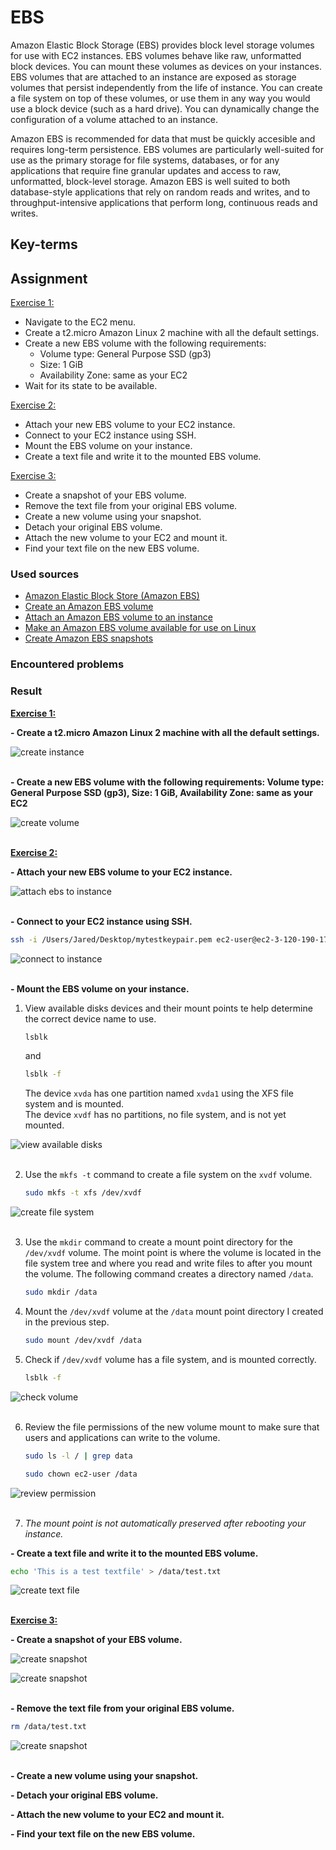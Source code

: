 # EBS
Amazon Elastic Block Storage (EBS) provides block level storage volumes for use with EC2 instances. EBS volumes behave like raw, unformatted block devices. You can mount these volumes as devices on your instances. EBS volumes that are attached to an instance are exposed as storage volumes that persist independently from the life of instance. You can create a file system on top of these volumes, or use them in any way you would use a block device (such as a hard drive). You can dynamically change the configuration of a volume attached to an instance.

Amazon EBS is recommended for data that must be quickly accesible and requires long-term persistence. EBS volumes are particularly well-suited for use as the primary storage for file systems, databases, or for any applications that require fine granular updates and access to raw, unformatted, block-level storage. Amazon EBS is well suited to both database-style applications that rely on random reads and writes, and to throughput-intensive applications that perform long, continuous reads and writes.

## Key-terms

## Assignment

<ins>Exercise 1:</ins>
- Navigate to the EC2 menu.
- Create a t2.micro Amazon Linux 2 machine with all the default settings.
- Create a new EBS volume with the following requirements:
    - Volume type: General Purpose SSD (gp3)
    - Size: 1 GiB
    - Availability Zone: same as your EC2
- Wait for its state to be available.

<ins>Exercise 2:</ins>
- Attach your new EBS volume to your EC2 instance.
- Connect to your EC2 instance using SSH.
- Mount the EBS volume on your instance.
- Create a text file and write it to the mounted EBS volume.

<ins>Exercise 3:</ins>
- Create a snapshot of your EBS volume.
- Remove the text file from your original EBS volume.
- Create a new volume using your snapshot.
- Detach your original EBS volume.
- Attach the new volume to your EC2 and mount it.
- Find your text file on the new EBS volume.

### Used sources
- [Amazon Elastic Block Store (Amazon EBS)](https://docs.aws.amazon.com/AWSEC2/latest/UserGuide/AmazonEBS.html)
- [Create an Amazon EBS volume](https://docs.aws.amazon.com/AWSEC2/latest/UserGuide/ebs-creating-volume.html)
- [Attach an Amazon EBS volume to an instance](https://docs.aws.amazon.com/AWSEC2/latest/UserGuide/ebs-attaching-volume.html)
- [Make an Amazon EBS volume available for use on Linux](https://docs.aws.amazon.com/AWSEC2/latest/UserGuide/ebs-using-volumes.html)
- [Create Amazon EBS snapshots](https://docs.aws.amazon.com/AWSEC2/latest/UserGuide/ebs-creating-snapshot.html)

### Encountered problems


### Result

**<ins>Exercise 1:</ins>**

**- Create a t2.micro Amazon Linux 2 machine with all the default settings.**

![create instance](/04_AWS_1/images/08_ebs1-1.png)<br><br>

**- Create a new EBS volume with the following requirements: Volume type: General Purpose SSD (gp3), Size: 1 GiB, Availability Zone: same as your EC2**

![create volume](/04_AWS_1/images/08_ebs1-2.png)<br><br>

**<ins>Exercise 2:</ins>**

**- Attach your new EBS volume to your EC2 instance.**

![attach ebs to instance](/04_AWS_1/images/08_ebs2-1.png)<br><br>

**- Connect to your EC2 instance using SSH.**

```bash
ssh -i /Users/Jared/Desktop/mytestkeypair.pem ec2-user@ec2-3-120-190-177.eu-central-1.compute.amazonaws.com
```

![connect to instance](/04_AWS_1/images/08_ebs2-2.png)<br><br>

**- Mount the EBS volume on your instance.**

1. View available disks devices and their mount points te help determine the correct device name to use.

    ```bash
    lsblk
    ```
    
    and

    ```bash
    lsblk -f
    ```

    The device `xvda` has one partition named `xvda1` using the XFS file system and is mounted.  
    The device `xvdf` has no partitions, no file system, and is not yet mounted.

![view available disks](/04_AWS_1/images/08_ebs2-3-1.png)<br><br>

2. Use the `mkfs -t` command to create a file system on the `xvdf` volume.

    ```bash
    sudo mkfs -t xfs /dev/xvdf
    ```

![create file system](/04_AWS_1/images/08_ebs2-3-2.png)<br><br>

3. Use the `mkdir` command to create a mount point directory for the `/dev/xvdf` volume. The moint point is where the volume is located in the file system tree and where you read and write files to after you mount the volume. The following command creates a directory named `/data`.

    ```bash
    sudo mkdir /data
    ```
4. Mount the `/dev/xvdf` volume at the `/data` mount point directory I created in the previous step.

    ```bash
    sudo mount /dev/xvdf /data
    ```
5. Check if `/dev/xvdf` volume has a file system, and is mounted correctly.

    ```bash
    lsblk -f
    ```
![check volume](/04_AWS_1/images/08_ebs2-3-5.png)<br><br>

6. Review the file permissions of the new volume mount to make sure that users and applications can write to the volume.

    ```bash
    sudo ls -l / | grep data
    ```

    ```bash
    sudo chown ec2-user /data
    ```

![review permission](/04_AWS_1/images/08_ebs2-3-6.png)<br><br>

7. *The mount point is not automatically preserved after rebooting your instance.*

**- Create a text file and write it to the mounted EBS volume.**

```bash
echo 'This is a test textfile' > /data/test.txt
```

![create text file](/04_AWS_1/images/08_ebs2-4.png)<br><br>

**<ins>Exercise 3:</ins>**

**- Create a snapshot of your EBS volume.**

![create snapshot](/04_AWS_1/images/08_ebs3-1-1.png)<br>

![create snapshot](/04_AWS_1/images/08_ebs3-1-2.png)<br><br>

**- Remove the text file from your original EBS volume.**

```bash
rm /data/test.txt
```

![create snapshot](/04_AWS_1/images/08_ebs4-1.png)<br><br>

**- Create a new volume using your snapshot.**


**- Detach your original EBS volume.**


**- Attach the new volume to your EC2 and mount it.**


**- Find your text file on the new EBS volume.**
